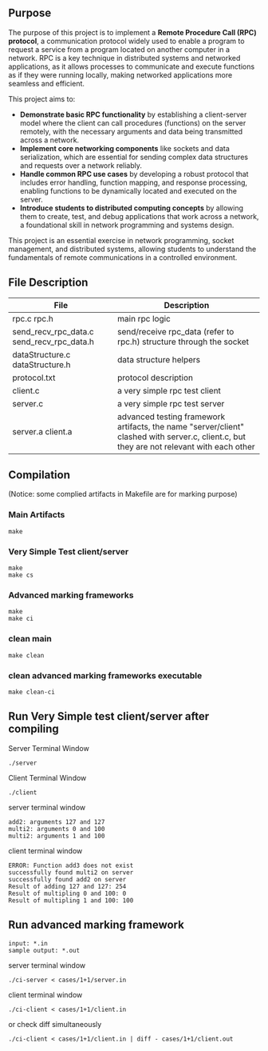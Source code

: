 ## Purpose
The purpose of this project is to implement a **Remote Procedure Call (RPC) protocol**, a communication protocol widely used to enable a program to request a service from a program located on another computer in a network. RPC is a key technique in distributed systems and networked applications, as it allows processes to communicate and execute functions as if they were running locally, making networked applications more seamless and efficient.

This project aims to:
- **Demonstrate basic RPC functionality** by establishing a client-server model where the client can call procedures (functions) on the server remotely, with the necessary arguments and data being transmitted across a network.
- **Implement core networking components** like sockets and data serialization, which are essential for sending complex data structures and requests over a network reliably.
- **Handle common RPC use cases** by developing a robust protocol that includes error handling, function mapping, and response processing, enabling functions to be dynamically located and executed on the server.
- **Introduce students to distributed computing concepts** by allowing them to create, test, and debug applications that work across a network, a foundational skill in network programming and systems design.

This project is an essential exercise in network programming, socket management, and distributed systems, allowing students to understand the fundamentals of remote communications in a controlled environment.


## File Description
| File    | Description |
| -------- | ------- |
| rpc.c rpc.h | main rpc logic    |
| send_recv_rpc_data.c send_recv_rpc_data.h| send/receive rpc_data (refer to rpc.h) structure through the socket     |
| dataStructure.c dataStructure.h   | data structure helpers    |
| protocol.txt| protocol description|
|client.c|a very simple rpc test client|
|server.c |a very simple rpc test server|
|server.a client.a | advanced testing framework artifacts, the name "server/client" clashed with server.c, client.c, but they are not relevant with each other

## Compilation
(Notice: some complied artifacts in Makefile are for marking purpose)
### Main Artifacts
    make

### Very Simple Test client/server
    make
    make cs

### Advanced marking frameworks
    make
    make ci

### clean main
    make clean

### clean advanced marking frameworks executable
    make clean-ci
    
## Run Very Simple test client/server after compiling
Server Terminal Window

    ./server

Client Terminal Window

    ./client

server terminal window

    add2: arguments 127 and 127
    multi2: arguments 0 and 100
    multi2: arguments 1 and 100

client terminal window

    ERROR: Function add3 does not exist
    successfully found multi2 on server
    successfully found add2 on server
    Result of adding 127 and 127: 254
    Result of multipling 0 and 100: 0
    Result of multipling 1 and 100: 100

## Run advanced marking framework
`input: *.in`  
`sample output: *.out`

server terminal window

    ./ci-server < cases/1+1/server.in

client terminal window

    ./ci-client < cases/1+1/client.in

or check diff simultaneously

    ./ci-client < cases/1+1/client.in | diff - cases/1+1/client.out
